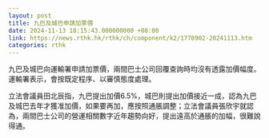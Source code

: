 ```yaml
---
layout: post
title: 九巴及城巴申請加票價
date: 2024-11-13 18:15:43.000000000 +08:00
link: https://news.rthk.hk/rthk/ch/component/k2/1778902-20241113.htm
categories: rthk
---
```


九巴及城巴向運輸署申請加票價，兩間巴士公司回覆查詢時均沒有透露加價幅度。運輸署表示，會按既定程序、以審慎態度處理。

立法會議員田北辰指，九巴提出加價6.5%，城巴則提出加價接近一成，認為九巴及城巴去年才獲准加價，如果要再加，應按照通脹調整；立法會議員張欣宇就認為，兩間巴士公司的營運相關數字近年趨勢向好，提出遠高於通脹的加幅，很難說得通。
